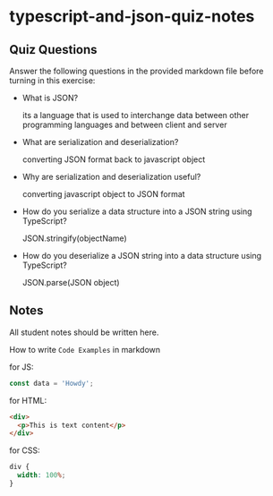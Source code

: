 # typescript-and-json-quiz-notes

## Quiz Questions

Answer the following questions in the provided markdown file before turning in this exercise:

- What is JSON?

  its a language that is used to interchange data between other programming languages and between client and server

- What are serialization and deserialization?

  converting JSON format back to javascript object

- Why are serialization and deserialization useful?

  converting javascript object to JSON format

- How do you serialize a data structure into a JSON string using TypeScript?

  JSON.stringify(objectName)

- How do you deserialize a JSON string into a data structure using TypeScript?

  JSON.parse(JSON object)

## Notes

All student notes should be written here.

How to write `Code Examples` in markdown

for JS:

```javascript
const data = 'Howdy';
```

for HTML:

```html
<div>
  <p>This is text content</p>
</div>
```

for CSS:

```css
div {
  width: 100%;
}
```
